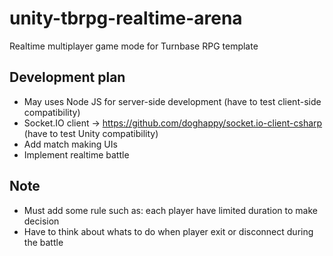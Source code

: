 # unity-tbrpg-realtime-arena
Realtime multiplayer game mode for Turnbase RPG template

## Development plan
- May uses Node JS for server-side development (have to test client-side compatibility)
- Socket.IO client -> https://github.com/doghappy/socket.io-client-csharp (have to test Unity compatibility)
- Add match making UIs
- Implement realtime battle

## Note
- Must add some rule such as: each player have limited duration to make decision
- Have to think about whats to do when player exit or disconnect during the battle
